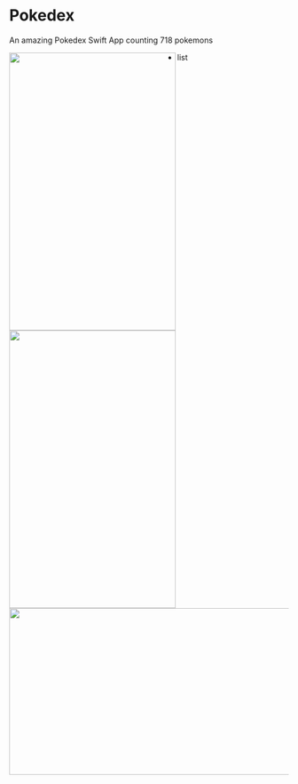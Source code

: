 # Pokedex
An amazing Pokedex Swift App counting 718 pokemons

<a href="https://cloud.githubusercontent.com/assets/6792118/11445054/faf422c4-9520-11e5-912c-03696489f569.png">
<img src="https://cloud.githubusercontent.com/assets/6792118/11445054/faf422c4-9520-11e5-912c-03696489f569.png" align="left" height="500" width="300" >
</a>

<a href="https://cloud.githubusercontent.com/assets/6792118/11445059/fc102626-9520-11e5-952f-4f4584aeb471.png">
<img src="https://cloud.githubusercontent.com/assets/6792118/11445059/fc102626-9520-11e5-952f-4f4584aeb471.png" align="left" height="500" width="300" >
</a>

- list

<a href="https://cloud.githubusercontent.com/assets/6792118/11445058/fb5a1156-9520-11e5-83fb-57d6aec0d7f4.png">
<img src="https://cloud.githubusercontent.com/assets/6792118/11445058/fb5a1156-9520-11e5-83fb-57d6aec0d7f4.png" text-align="center" height="300" width="650" >
</a>



